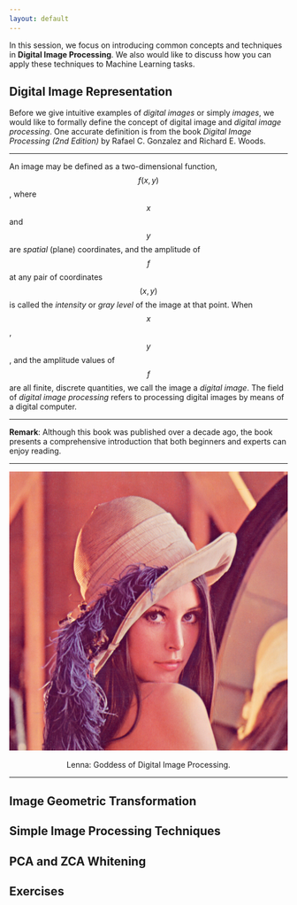 ```yaml
---
layout: default
---
```


In this session, we focus on introducing common concepts and techniques in __Digital Image Processing__. We also would like to discuss how you can apply these techniques to Machine Learning tasks.

## Digital Image Representation

Before we give intuitive examples of _digital images_ or simply _images_, we would like to formally define the concept of digital image and _digital image processing_. One accurate definition is from the book _Digital Image Processing (2nd Edition)_ by Rafael C. Gonzalez and Richard E. Woods.

---

An image may be defined as a two-dimensional function, $$f(x,y)$$, where $$x$$ and $$y$$ are _spatial_ (plane) coordinates, and the amplitude of $$f$$ at any pair of coordinates $$(x,y)$$ is called the _intensity_ or _gray level_ of the image at that point. When $$x$$, $$y$$, and the amplitude values of $$f$$ are all finite, discrete quantities, we call the image a _digital image_. The field of _digital image processing_ refers to processing digital images by means of
a digital computer.

---

__Remark__: Although this book was published over a decade ago, the book presents a comprehensive introduction that both beginners and experts can enjoy reading.

---

<div align="center">
    <img src="./images/Lenna.png">
    <p>Lenna: Goddess of Digital Image Processing.</p>
</div>

---

## Image Geometric Transformation

## Simple Image Processing Techniques

## PCA and ZCA Whitening

## Exercises
